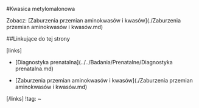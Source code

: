 #Kwasica metylomalonowa

Zobacz: [Zaburzenia przemian aminokwasów i kwasów](./Zaburzenia przemian aminokwasów i kwasów.md)





##Linkujące do tej strony

[links]

- [Diagnostyka prenatalna](../../Badania/Prenatalne/Diagnostyka prenatalna.md)

- [Zaburzenia przemian aminokwasów i kwasów](./Zaburzenia przemian aminokwasów i kwasów.md)


[/links]
!tag:
~

